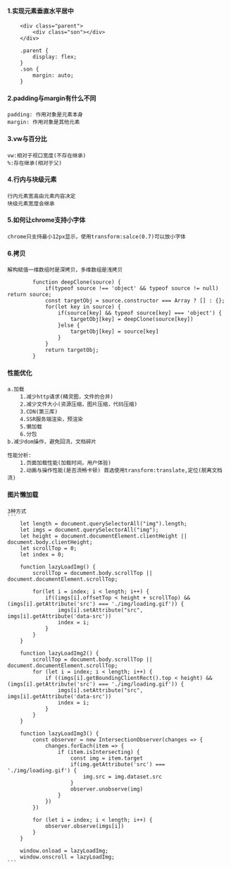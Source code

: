 #### 1.实现元素垂直水平居中
```
    <div class="parent">
        <div class="son"></div>
    </div>

    .parent {
        display: flex;
    }
    .son {
        margin: auto;
    }

```
#### 2.padding与margin有什么不同
    padding: 作用对象是元素本身
    margin: 作用对象是其他元素

#### 3.vw与百分比
    vw:相对于视口宽度(不存在继承)
    %:存在继承(相对于父)

#### 4.行内与块级元素
    行内元素宽高由元素内容决定
    块级元素宽度会继承

#### 5.如何让chrome支持小字体
    chrome只支持最小12px显示，使用transform:salce(0.7)可以放小字体

#### 6.拷贝
    解构赋值一维数组时是深拷贝，多维数组是浅拷贝
```
        function deepClone(source) {
            if(typeof source !== 'object' && typeof source != null) return source;
            const targetObj = source.constructor === Array ? [] : {};
            for(let key in source) {
                if(source[key] && typeof source[key] === 'object') {
                    targetObj[key] = deepClone(source[key])
                }else {
                    targetObj[key] = source[key]
                }
            }
            return targetObj;
        }
```

#### 性能优化
    a.加载
        1.减少http请求(精灵图，文件的合并)
        2.减少文件大小(资源压缩，图片压缩，代码压缩)
        3.CDN(第三库)
        4.SSR服务端渲染，预渲染
        5.懒加载
        6.分包
    b.减少dom操作，避免回流，文档碎片

    性能分析:
        1.页面加载性能(加载时间，用户体验)
        2.动画与操作性能(是否流畅卡顿) 首选使用transform:translate,定位(脱离文档流)

#### 图片懒加载
    3种方式
    ```
        let length = document.querySelectorAll("img").length;
        let imgs = document.querySelectorAll("img");
        let height = document.documentElement.clientHeight || document.body.clientHeight;
        let scrollTop = 0;
        let index = 0;

        function lazyLoadImg() {
            scrollTop = document.body.scrollTop || document.documentElement.scrollTop;

            for(let i = index; i < length; i++) {
                if((imgs[i].offsetTop < height + scrollTop) && (imgs[i].getAttribute('src') === './img/loading.gif')) {
                    imgs[i].setAttribute("src", imgs[i].getAttribute('data-src'))
                    index = i;
                }
            }
        }

        function lazyLoadImg2() {
            scrollTop = document.body.scrollTop || document.documentElement.scrollTop;
            for (let i = index; i < length; i++) {
                if ((imgs[i].getBoundingClientRect().top < height) && (imgs[i].getAttribute('src') === './img/loading.gif')) {
                    imgs[i].setAttribute("src", imgs[i].getAttribute('data-src'))
                    index = i;
                }
            }
        }

        function lazyLoadImg3() {
            const observer = new IntersectionObserver(changes => {
                changes.forEach(item => {
                    if (item.isIntersecting) {
                        const img = item.target
                        if(img.getAttribute('src') === './img/loading.gif') {
                            img.src = img.dataset.src
                        }
                        observer.unobserve(img)
                    }
                })
            })
            
            for (let i = index; i < length; i++) {
                observer.observe(imgs[i])
            }
        }

        window.onload = lazyLoadImg;
        window.onscroll = lazyLoadImg;
    ```


